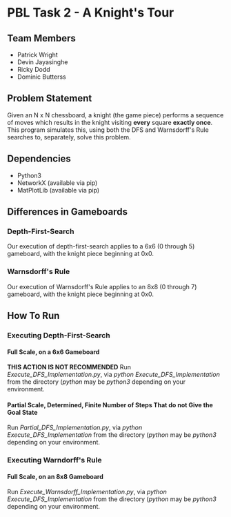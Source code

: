 # PBL Task 2 - A Knight's Tour
## Team Members
* Patrick Wright
* Devin Jayasinghe
* Ricky Dodd
* Dominic Butterss

## Problem Statement
Given an N x N chessboard, a knight (the game piece) performs a sequence of moves which results in the knight visiting **every** square **exactly once**. This program simulates this, using both the DFS and Warnsdorff's Rule searches to, separately, solve this problem.

## Dependencies
* Python3
* NetworkX (available via pip)
* MatPlotLib (available via pip)

## Differences in Gameboards
### Depth-First-Search
Our execution of depth-first-search applies to a 6x6 (0 through 5) gameboard, with the knight piece beginning at 0x0.

### Warnsdorff's Rule
Our execution of Warnsdorff's Rule applies to an 8x8 (0 through 7) gameboard, with the knight piece beginning at 0x0.

## How To Run
### Executing Depth-First-Search
#### Full Scale, on a 6x6 Gameboard
**THIS ACTION IS NOT RECOMMENDED**
Run *Execute_DFS_Implementation.py*, via *python Execute_DFS_Implementation* from the directory (*python* may be *python3* depending on your environment.

#### Partial Scale, Determined, Finite Number of Steps That do not Give the Goal State
Run *Partial_DFS_Implementation.py*, via *python Execute_DFS_Implementation* from the directory (*python* may be *python3* depending on your environment.

### Executing Warndorff's Rule
#### Full Scale, on an 8x8 Gameboard
Run *Execute_Warnsdorff_Implementation.py*, via *python Execute_DFS_Implementation* from the directory (*python* may be *python3* depending on your environment.

